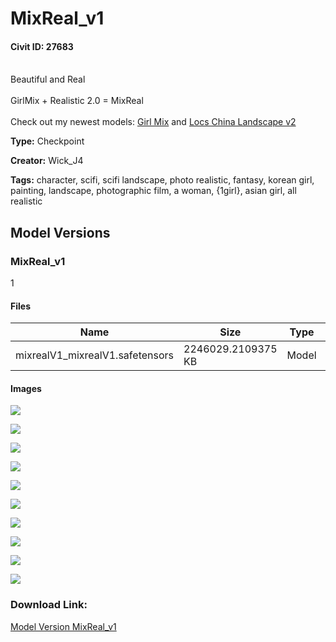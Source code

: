 # MixReal_v1

#### Civit ID: 27683

<p></p><p><br />Beautiful and Real<br /><br />GirlMix + Realistic 2.0 = MixReal <br /><br />Check out my newest models: <a target="_blank" rel="ugc" href="https://civitai.com/models/25669">Girl Mix</a> and <a target="_blank" rel="ugc" href="https://civitai.com/models/25086">Locs China Landscape v2</a></p>

**Type:** Checkpoint

**Creator:** Wick_J4

**Tags:** character, scifi, scifi landscape, photo realistic, fantasy, korean girl, painting, landscape, photographic film, a woman, {1girl}, asian girl, all realistic

## Model Versions

### MixReal_v1

<p>1</p>

#### Files

| Name | Size | Type | Format | Download Url | AutoV1 | AutoV2 | SHA256 | CRC32 | BLAKE3 |
| --- | --- | --- | --- | --- | --- | --- | --- | --- | --- |
| mixrealV1_mixrealV1.safetensors | 2246029.2109375 KB | Model | SafeTensor | https://civitai.com/api/download/models/33142 | 2F17D5F4 | C7C8EA413F | C7C8EA413FE14BF7F1542ABA09DC5A173C705F5653F4E9C51901B0DAD67C7AB9 | 91E7CBE1 | 994694F75B4CAEDDBB6621ADA0260629B729C9F4E54A5457C03F00E8821C67AC |

#### Images

<p><img src="https://image.civitai.com/xG1nkqKTMzGDvpLrqFT7WA/3bf7e2a5-fd35-440e-7233-c81e3c2e6900/width=450/378328.jpeg" /></p>

<p><img src="https://image.civitai.com/xG1nkqKTMzGDvpLrqFT7WA/9ddec839-7f0a-412e-5121-fd790167a900/width=450/378329.jpeg" /></p>

<p><img src="https://image.civitai.com/xG1nkqKTMzGDvpLrqFT7WA/0118ed63-fbda-404c-92d3-ff570d30be00/width=450/378439.jpeg" /></p>

<p><img src="https://image.civitai.com/xG1nkqKTMzGDvpLrqFT7WA/1776a69f-c398-4ee6-771a-f0b21d8e0400/width=450/377770.jpeg" /></p>

<p><img src="https://image.civitai.com/xG1nkqKTMzGDvpLrqFT7WA/ad827b11-3fcd-4e0b-2dde-f731cea26c00/width=450/377629.jpeg" /></p>

<p><img src="https://image.civitai.com/xG1nkqKTMzGDvpLrqFT7WA/d608e772-4ef8-47d1-8774-8050ba0a0700/width=450/377637.jpeg" /></p>

<p><img src="https://image.civitai.com/xG1nkqKTMzGDvpLrqFT7WA/57925f78-d347-4dac-3e14-14280c472000/width=450/377636.jpeg" /></p>

<p><img src="https://image.civitai.com/xG1nkqKTMzGDvpLrqFT7WA/abbae8b5-c2b7-47c3-2f3f-d68555903900/width=450/377635.jpeg" /></p>

<p><img src="https://image.civitai.com/xG1nkqKTMzGDvpLrqFT7WA/1544f2bd-e73b-46ef-c8f8-be505a2f0800/width=450/377634.jpeg" /></p>

<p><img src="https://image.civitai.com/xG1nkqKTMzGDvpLrqFT7WA/d5a372f5-4a32-492c-839f-3479d2b79100/width=450/377633.jpeg" /></p>

### Download Link:

[Model Version MixReal_v1](https://civitai.com/api/download/models/33142)

